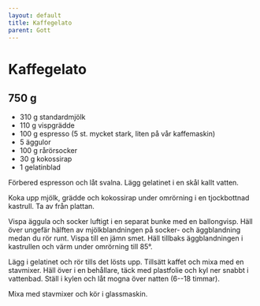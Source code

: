 ```yaml
---
layout: default
title: Kaffegelato
parent: Gott
---
```

# Kaffegelato

## 750 g

- 310 g standardmjölk
- 110 g vispgrädde
- 100 g espresso (5 st. mycket stark, liten på vår kaffemaskin)
- 5 äggulor
- 100 g rårörsocker
- 30 g kokossirap
- 1 gelatinblad

Förbered espresson och låt svalna. Lägg gelatinet i en skål kallt vatten.

Koka upp mjölk, grädde och kokossirap under omrörning i en tjockbottnad kastrull. Ta av
från plattan.

Vispa äggula och socker luftigt i en separat bunke med en ballongvisp. Häll över ungefär
hälften av mjölkblandningen på socker- och äggblandning medan du rör runt. Vispa till en
jämn smet. Häll tillbaks äggblandningen i kastrullen och värm under omrörning till 85°.

Lägg i gelatinet och rör tills det lösts upp. Tillsätt kaffet och mixa med en stavmixer.
Häll över i en behållare, täck med plastfolie och kyl ner snabbt i vattenbad. Ställ i
kylen och låt mogna över natten (6--18 timmar).

Mixa med stavmixer och kör i glassmaskin.